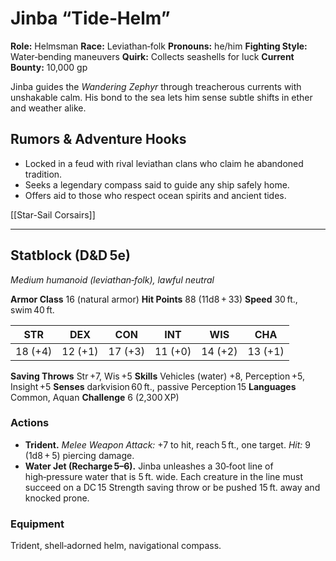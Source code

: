# Jinba “Tide‑Helm”

**Role:** Helmsman
**Race:** Leviathan‑folk
**Pronouns:** he/him
**Fighting Style:** Water‑bending maneuvers
**Quirk:** Collects seashells for luck
**Current Bounty:** 10,000 gp

Jinba guides the *Wandering Zephyr* through treacherous currents with unshakable calm. His bond to the sea lets him sense subtle shifts in ether and weather alike.

## Rumors & Adventure Hooks

* Locked in a feud with rival leviathan clans who claim he abandoned tradition.
* Seeks a legendary compass said to guide any ship safely home.
* Offers aid to those who respect ocean spirits and ancient tides.

[[Star-Sail Corsairs]]

---

## Statblock (D\&D 5e)

*Medium humanoid (leviathan‑folk), lawful neutral*

**Armor Class** 16 (natural armor)
**Hit Points** 88 (11d8 + 33)
**Speed** 30 ft., swim 40 ft.

|   STR   |   DEX   |   CON   |   INT   |   WIS   |   CHA   |
| :-----: | :-----: | :-----: | :-----: | :-----: | :-----: |
| 18 (+4) | 12 (+1) | 17 (+3) | 11 (+0) | 14 (+2) | 13 (+1) |

**Saving Throws** Str +7, Wis +5
**Skills** Vehicles (water) +8, Perception +5, Insight +5
**Senses** darkvision 60 ft., passive Perception 15
**Languages** Common, Aquan
**Challenge** 6 (2,300 XP)

### Actions

* **Trident.** *Melee Weapon Attack:* +7 to hit, reach 5 ft., one target. *Hit:* 9 (1d8 + 5) piercing damage.
* **Water Jet (Recharge 5–6).** Jinba unleashes a 30‑foot line of high‑pressure water that is 5 ft. wide. Each creature in the line must succeed on a DC 15 Strength saving throw or be pushed 15 ft. away and knocked prone.

### Equipment

Trident, shell‑adorned helm, navigational compass.
